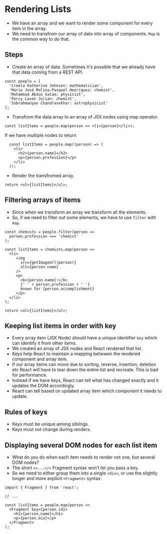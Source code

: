 # Rendering Lists

- We have an array and we want to render some component for every item in the array.
- We need to transfrom our array of data into array of components. `Map` is the common way to do that.


## Steps

- Create an array of data. Sometimes it's possible that we already have that data coming from a REST API.

```tsx
const people = [
  'Creola Katherine Johnson: mathematician',
  'Mario José Molina-Pasquel Henríquez: chemist',
  'Mohammad Abdus Salam: physicist',
  'Percy Lavon Julian: chemist',
  'Subrahmanyan Chandrasekhar: astrophysicist'
];
```
- Transfrom the data array to an array of JSX nodes using map operator.

```tsx
const listItems = people.map(person => <li>{person}</li>);
```
If we have multiple nodes to return

```tsx
  const listItems = people.map((person) => (
    <li>
      <h2>{person.name}</h2>
      <p>{person.profession}</p>
    </li>
  ));
```

- Render the transfromed array.

```tsx
return <ul>{listItems}</ul>;
```


## Filtering arrays of items 

- Since when we transform an array we transform all the elements.
- So, if we need to filter out some elements, we have to use `filter` with `map`.

```tsx
const chemists = people.filter(person =>
  person.profession === 'chemist'
);

const listItems = chemists.map(person =>
  <li>
     <img
       src={getImageUrl(person)}
       alt={person.name}
     />
     <p>
       <b>{person.name}:</b>
       {' ' + person.profession + ' '}
       known for {person.accomplishment}
     </p>
  </li>
);

return <ul>{listItems}</ul>;
```


## Keeping list items in order with key 

- Every array item (JSX Node) should have a unique identifier `key` which can identify it from other items.
- We created an array of JSX nodes and React rendered that list.
- Keys help React to maintain a mapping betwwen the rendered component and array item.
- If our array items can move due to sorting, reverse, insertion, deletion etc React will have to tear down the entire list and recreate. This is bad for performance.
- Instead if we have keys, React can tell what has changed exactly and it updates the DOM accordingly.
- React can tell based on updated array item which component it needs to update.

## Rules of keys 

- Keys must be unique among siblings.
- Keys must not change during renders.

## Displaying several DOM nodes for each list item 

- What do you do when each item needs to render not one, but several DOM nodes?
- The short `<>...</>` Fragment syntax won’t let you pass a key.
- So we need to either group them into a single `<div>`, or use the slightly longer and more explicit `<Fragment>` syntax:

```tsx
import { Fragment } from 'react';

// ...

const listItems = people.map(person =>
  <Fragment key={person.id}>
    <h1>{person.name}</h1>
    <p>{person.bio}</p>
  </Fragment>
);
```

